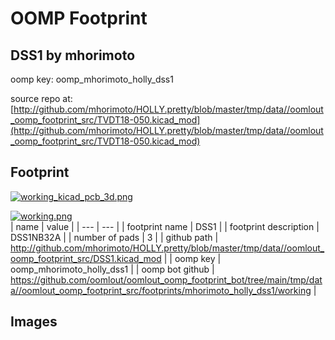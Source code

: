 # OOMP Footprint  
## DSS1  by mhorimoto  
  
oomp key: oomp_mhorimoto_holly_dss1  
  
source repo at: [http://github.com/mhorimoto/HOLLY.pretty/blob/master/tmp/data//oomlout_oomp_footprint_src/TVDT18-050.kicad_mod](http://github.com/mhorimoto/HOLLY.pretty/blob/master/tmp/data//oomlout_oomp_footprint_src/TVDT18-050.kicad_mod)  
## Footprint  
  
[![working_kicad_pcb_3d.png](working_kicad_pcb_3d_600.png)](working_kicad_pcb_3d.png)  
  
[![working.png](working_600.png)](working.png)  
| name | value | 
| --- | --- | 
| footprint name | DSS1 | 
| footprint description | DSS1NB32A | 
| number of pads | 3 | 
| github path | http://github.com/mhorimoto/HOLLY.pretty/blob/master/tmp/data//oomlout_oomp_footprint_src/DSS1.kicad_mod | 
| oomp key | oomp_mhorimoto_holly_dss1 | 
| oomp bot github | https://github.com/oomlout/oomlout_oomp_footprint_bot/tree/main/tmp/data//oomlout_oomp_footprint_src/footprints/mhorimoto_holly_dss1/working | 
## Images  
